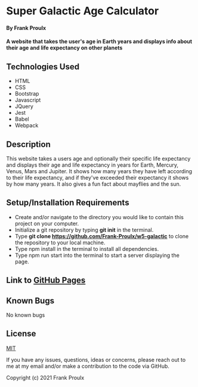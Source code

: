 # Super Galactic Age Calculator  

#### By Frank Proulx  

#### A website that takes the user's age in Earth years and displays info about their age and life expectancy on other planets  

## Technologies Used  

* HTML
* CSS
* Bootstrap
* Javascript
* JQuery
* Jest
* Babel
* Webpack

## Description  

This website takes a users age and optionally their specific life expectancy and displays their age and life expectancy in years for Earth, Mercury, Venus, Mars and Jupiter. It shows how many years they have left according to their life expectancy, and if they've exceeded their expectancy it shows by how many years. It also gives a fun fact about mayflies and the sun.  

## Setup/Installation Requirements  

* Create and/or navigate to the directory you would like to contain this project on your computer.  
* Initialize a git repository by typing **git init** in the terminal.  
* Type **git clone https://github.com/Frank-Proulx/w5-galactic** to clone the repository to your local machine.  
* Type npm install in the terminal to install all dependencies.  
* Type npm run start into the terminal to start a server displaying the page.  

## Link to [GitHub Pages](https://frank-proulx.github.io/w5-galactic/)  

## Known Bugs  

No known bugs  

## License  

[MIT](https://opensource.org/licenses/MIT)  

If you have any issues, questions, ideas or concerns, please reach out to me at my email and/or make a contribution to the code via GitHub.  

Copyright (c) 2021 Frank Proulx  